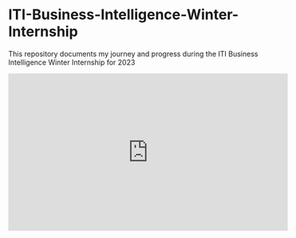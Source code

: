 # ITI-Business-Intelligence-Winter-Internship
This repository documents my journey and progress during the ITI Business Intelligence Winter Internship for 2023

<iframe width="560" height="315" src="https://www.youtube.com/embed/TlJXx_swQrs" title="YouTube video player" frameborder="0" allow="accelerometer; autoplay; clipboard-write; encrypted-media; gyroscope; picture-in-picture; web-share" allowfullscreen></iframe>
